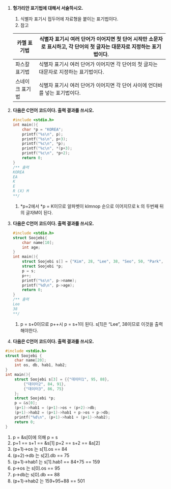 1. **헝가리안 표기법에 대해서 서술하시오.**
    1. 식별자 표기시 접두어에 자료형을 붙이는 표기법이다.
    2. 참고
    
    | 카멜 표기법 | 식별자 표기시 여러 단어가 이어지면 첫 단어 시작만 소문자로 표시하고, 각 단어의 첫 글자는 대문자로 지정하는 표기법이다. |
    | --- | --- |
    | 파스칼 표기법 | 식별자 표기시 여러 단어가 이어지면 각 단어의 첫 글자는 대문자로 지정하는 표기법이다. |
    | 스네이크 표기법 | 식별자 표기시 여러 단어가 이어지면 각 단어 사이에 언더바를 넣는 표기법이다. |
2. **다음은 C언어 코드이다. 출력 결과를 쓰시오.**
    
    ```c
    #include <stdio.h>
    int main(){
    	char *p = "KOREA";
    	printf("%s\n", p);
    	printf("%s\n", p+3);
    	printf("%c\n", *p);
    	printf("%c\n", *(p+3);
    	printf("%c\n", *p+2);
    	return 0;
    }
    /** 출력
    KOREA
    EA
    K
    E
    R (X) M
    **/
    ```
    
    1. *p+2에서 *p = K이므로 알파벳이 klmnop 순으로 이어지므로 k 의 두번째 뒤의 글자M이 된다.
3. **다음은 C언어 코드이다. 출력 결과를 쓰시오.**
    
    ```c
    #include <stdio.h>
    struct Soojebi{
    	char name[10];
    	int age;
    }
    int main(){
    	struct Soojebi s[] = {"Kim", 28, "Lee", 38, "Seo", 50, "Park", 35};
    	struct Soojebi *p;
    	p = s;
    	p++;
    	printf("%s\n", p->name);
    	printf("%d\n", p->age);
    	return 0;
    }
    /** 출력
    Lee
    38
    **/
    ```
    
    1. p = s+0이므로 p++시 p = s+1이 된다. s[1]은 “Lee”, 38이므로 이것을 출력해야한다.

10. **다음은 C언어 코드이다. 출력 결과를 쓰시오.**

```c
#include <stdio.h>
struct Soojebi {
	char name[20];
	int os, db, hab1, hab2;
}
int main(){
	struct Soojebi s[3] = {{"데이터1", 95, 88},
		{"데이터2", 84, 91},
		{"데이터3", 86, 75}
	};
	struct Soojebi *p;
	p = &s[0];
	(p+1)->hab1 = (p+1)->os + (p+2)->db;
	(p+1)->hab2 = (p+1)->hab1 + p->os + p->db;
	printf("%d\n", (p+1)->hab1 + (p+1)->hab2);
	return 0;
}
```

1. p = &s[0]에 의해 p = s
2. p+1 == s+1 == &s[1]
p+2 == s+2 == &s[2]
3. (p+1)->os 는 s[1].os == 84
4. (p+2)->db 는 s[2].db == 75
5. (p+1)->hab1 는 s[1].hab1 == 84+75 == 159
6. p->os 는 s[0].os == 95
7. p->db는 s[0].db == 88
8. (p+1)->hab2 는 159+95+88 == 501
